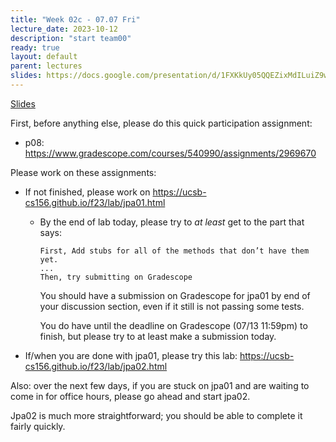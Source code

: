 ```yaml
---
title: "Week 02c - 07.07 Fri"
lecture_date: 2023-10-12
description: "start team00"
ready: true
layout: default
parent: lectures
slides: https://docs.google.com/presentation/d/1FXKkUy05QQEZixMdILuiZ9wBfEaFACYsLY1TLgyVgg4/edit?usp=sharing
---
```


[Slides]({{page.slides}})


First, before anything else, please do this quick participation assignment:

* p08: <https://www.gradescope.com/courses/540990/assignments/2969670>

Please work on these assignments:

* If not finished, please work on <https://ucsb-cs156.github.io/f23/lab/jpa01.html>
  - By the end of lab today, please try to *at least* get to the part that says:
    ```
    First, Add stubs for all of the methods that don’t have them yet.
    ...
    Then, try submitting on Gradescope
    ```
    You should have a submission on Gradescope for jpa01 by end of your discussion section, even if
    it still is not passing some tests.

    You do have until the deadline on Gradescope (07/13 11:59pm) to finish, but please try to at least make a submission today.
     
* If/when you are done with jpa01, please try this lab: <https://ucsb-cs156.github.io/f23/lab/jpa02.html>

Also: over the next few days, if you are stuck on jpa01 and are waiting to come in for office hours, please go ahead and start jpa02.

Jpa02 is much more straightforward; you should be able to complete it fairly quickly.
